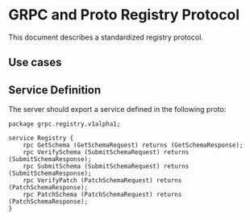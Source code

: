GRPC and Proto Registry Protocol
================================

This document describes a standardized registry protocol. 

## Use cases

## Service Definition

The server should export a service defined in the following proto:

```
package grpc.registry.v1alpha1;

service Registry {
    rpc GetSchema (GetSchemaRequest) returns (GetSchemaResponse);
    rpc VerifySchema (SubmitSchemaRequest) returns (SubmitSchemaResponse);
    rpc SubmitSchema (SubmitSchemaRequest) returns (SubmitSchemaResponse);
    rpc VerifyPatch (PatchSchemaRequest) returns (PatchSchemaResponse);
    rpc PatchSchema (PatchSchemaRequest) returns (PatchSchemaResponse);
}
```

